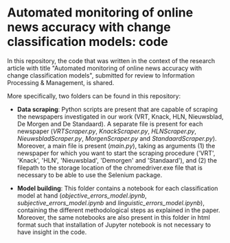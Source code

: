 # Automated monitoring of online news accuracy with change classification models: code

In this repository, the code that was written in the context of the research article with title "Automated monitoring of online news accuracy with change classification models", submitted for review to Information Processing & Management, is shared. 

More specifically, two folders can be found in this repository:

* **Data scraping**: Python scripts are present that are capable of scraping the newspapers investigated in our work (VRT, Knack, HLN, Nieuwsblad, De Morgen and De Standaard). 
A separate file is present for each newspaper (*VRTScraper.py*, *KnackScraper.py*, *HLNScraper.py*, *NieuwsbladScraper.py*, *MorgenScraper.py* and *StandaardScraper.py*).
Moreover, a main file is present (*main.py*), taking as arguments (1) the newspaper for which you want to start the scraping procedure ('VRT', 'Knack', 'HLN', 'Nieuwsblad', 'Demorgen' and 'Standaard'), and (2) the filepath to the storage location of the chromedriver.exe file that is necessary to be able to use the Selenium package.

* **Model building**: This folder contains a notebook for each classification model at hand (*objective_errors_model.ipynb*, *subjective_errors_model.ipynb* and *linguistic_errors_model.ipynb*), containing the different methodological steps as explained in the paper. Moreover, the same notebooks are also present in this folder in html format such that installation of Jupyter notebook is not necessary to have insight in the code.

